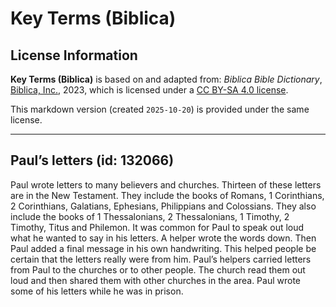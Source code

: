 # Key Terms (Biblica)

## License Information

**Key Terms (Biblica)** is based on and adapted from: _Biblica Bible Dictionary_, [Biblica, Inc.](https://www.biblica.com/), 2023, which is licensed under a [CC BY-SA 4.0 license](https://creativecommons.org/licenses/by-sa/4.0/legalcode.en).

This markdown version (created `2025-10-20`) is provided under the same license.



--------------------------------

## Paul’s letters (id: 132066)

Paul wrote letters to many believers and churches. Thirteen of these letters are in the New Testament. They include the books of Romans, 1 Corinthians, 2 Corinthians, Galatians, Ephesians, Philippians and Colossians. They also include the books of 1 Thessalonians, 2 Thessalonians, 1 Timothy, 2 Timothy, Titus and Philemon. It was common for Paul to speak out loud what he wanted to say in his letters. A helper wrote the words down. Then Paul added a final message in his own handwriting. This helped people be certain that the letters really were from him. Paul’s helpers carried letters from Paul to the churches or to other people. The church read them out loud and then shared them with other churches in the area. Paul wrote some of his letters while he was in prison.


